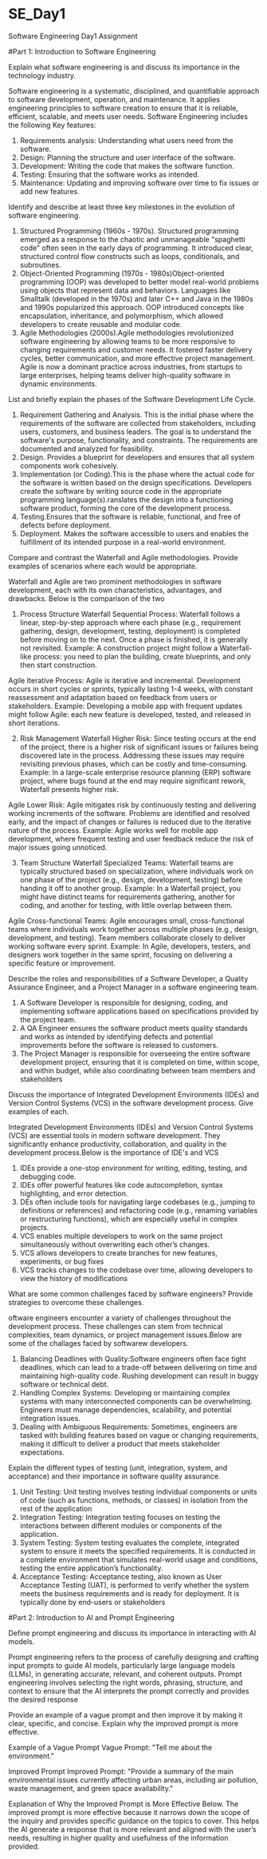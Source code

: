 # SE_Day1
Software Engineering Day1 Assignment

#Part 1: Introduction to Software Engineering

Explain what software engineering is and discuss its importance in the technology industry.

Software engineering is a systematic, disciplined, and quantifiable approach to software development, operation, and maintenance. It applies engineering principles to software creation to ensure that it is reliable, efficient, scalable, and meets user needs. Software Engineering includes the following Key features:
1. Requirements analysis: Understanding what users need from the software.
2. Design: Planning the structure and user interface of the software.
3. Development: Writing the code that makes the software function.
4. Testing: Ensuring that the software works as intended.
5. Maintenance: Updating and improving software over time to fix issues or add new features.


Identify and describe at least three key milestones in the evolution of software engineering.

1. Structured Programming (1960s - 1970s). Structured programming emerged as a response to the chaotic and unmanageable "spaghetti code" often seen in the early days of programming. It introduced clear, structured control flow constructs such as loops, conditionals, and subroutines.
2. Object-Oriented Programming (1970s - 1980s)Object-oriented programming (OOP) was developed to better model real-world problems using objects that represent data and behaviors. Languages like Smalltalk (developed in the 1970s) and later C++ and Java in the 1980s and 1990s popularized this approach. OOP introduced concepts like encapsulation, inheritance, and polymorphism, which allowed developers to create reusable and modular code.
3. Agile Methodologies (2000s).Agile methodologies revolutionized software engineering by allowing teams to be more responsive to changing requirements and customer needs. It fostered faster delivery cycles, better communication, and more effective project management. Agile is now a dominant practice across industries, from startups to large enterprises, helping teams deliver high-quality software in dynamic environments.


List and briefly explain the phases of the Software Development Life Cycle.

1. Requirement Gathering and Analysis. This is the initial phase where the requirements of the software are collected from stakeholders, including users, customers, and business leaders. The goal is to understand the software's purpose, functionality, and constraints. The requirements are documented and analyzed for feasibility.
2. Design. Provides a blueprint for developers and ensures that all system components work cohesively.
3. Implementation (or Coding).This is the phase where the actual code for the software is written based on the design specifications. Developers create the software by writing source code in the appropriate programming language(s).ranslates the design into a functioning software product, forming the core of the development process.
4. Testing.Ensures that the software is reliable, functional, and free of defects before deployment.
5. Deployment. Makes the software accessible to users and enables the fulfillment of its intended purpose in a real-world environment.


Compare and contrast the Waterfall and Agile methodologies. Provide examples of scenarios where each would be appropriate.

Waterfall and Agile are two prominent methodologies in software development, each with its own characteristics, advantages, and drawbacks. Below is the comparison of the two
1. Process Structure
Waterfall
Sequential Process: Waterfall follows a linear, step-by-step approach where each phase (e.g., requirement gathering, design, development, testing, deployment) is completed before moving on to the next. Once a phase is finished, it is generally not revisited.
Example: A construction project might follow a Waterfall-like process: you need to plan the building, create blueprints, and only then start construction.

Agile
Iterative Process: Agile is iterative and incremental. Development occurs in short cycles or sprints, typically lasting 1-4 weeks, with constant reassessment and adaptation based on feedback from users or stakeholders.
Example: Developing a mobile app with frequent updates might follow Agile: each new feature is developed, tested, and released in short iterations.

2. Risk Management
Waterfall
Higher Risk: Since testing occurs at the end of the project, there is a higher risk of significant issues or failures being discovered late in the process. Addressing these issues may require revisiting previous phases, which can be costly and time-consuming.
Example: In a large-scale enterprise resource planning (ERP) software project, where bugs found at the end may require significant rework, Waterfall presents higher risk.

Agile
Lower Risk: Agile mitigates risk by continuously testing and delivering working increments of the software. Problems are identified and resolved early, and the impact of changes or failures is reduced due to the iterative nature of the process.
Example: Agile works well for mobile app development, where frequent testing and user feedback reduce the risk of major issues going unnoticed.

3. Team Structure
Waterfall
Specialized Teams: Waterfall teams are typically structured based on specialization, where individuals work on one phase of the project (e.g., design, development, testing) before handing it off to another group.
Example: In a Waterfall project, you might have distinct teams for requirements gathering, another for coding, and another for testing, with little overlap between them.

Agile
Cross-functional Teams: Agile encourages small, cross-functional teams where individuals work together across multiple phases (e.g., design, development, and testing). Team members collaborate closely to deliver working software every sprint.
Example: In Agile, developers, testers, and designers work together in the same sprint, focusing on delivering a specific feature or improvement.

Describe the roles and responsibilities of a Software Developer, a Quality Assurance Engineer, and a Project Manager in a software engineering team.

1. A Software Developer is responsible for designing, coding, and implementing software applications based on specifications provided by the project team.
2. A QA Engineer ensures the software product meets quality standards and works as intended by identifying defects and potential improvements before the software is released to customers.
3. The Project Manager is responsible for overseeing the entire software development project, ensuring that it is completed on time, within scope, and within budget, while also coordinating between team members and stakeholders

Discuss the importance of Integrated Development Environments (IDEs) and Version Control Systems (VCS) in the software development process. Give examples of each.

Integrated Development Environments (IDEs) and Version Control Systems (VCS) are essential tools in modern software development. They significantly enhance productivity, collaboration, and quality in the development process.Below is the importance of IDE's and VCS
1. IDEs provide a one-stop environment for writing, editing, testing, and debugging code.
2. IDEs offer powerful features like code autocompletion, syntax highlighting, and error detection.
3. DEs often include tools for navigating large codebases (e.g., jumping to definitions or references) and refactoring code (e.g., renaming variables or restructuring functions), which are especially useful in complex projects.
4. VCS enables multiple developers to work on the same project simultaneously without overwriting each other’s changes.
5. VCS allows developers to create branches for new features, experiments, or bug fixes
6. VCS tracks changes to the codebase over time, allowing developers to view the history of modifications



What are some common challenges faced by software engineers? Provide strategies to overcome these challenges.

oftware engineers encounter a variety of challenges throughout the development process. These challenges can stem from technical complexities, team dynamics, or project management issues.Below are some of the challages faced by softwarew developers.
1. Balancing Deadlines with Quality:Software engineers often face tight deadlines, which can lead to a trade-off between delivering on time and maintaining high-quality code. Rushing development can result in buggy software or technical debt.
2. Handling Complex Systems: Developing or maintaining complex systems with many interconnected components can be overwhelming. Engineers must manage dependencies, scalability, and potential integration issues.
3. Dealing with Ambiguous Requirements: Sometimes, engineers are tasked with building features based on vague or changing requirements, making it difficult to deliver a product that meets stakeholder expectations.


Explain the different types of testing (unit, integration, system, and acceptance) and their importance in software quality assurance.

1.  Unit Testing: Unit testing involves testing individual components or units of code (such as functions, methods, or classes) in isolation from the rest of the application
2. Integration Testing: Integration testing focuses on testing the interactions between different modules or components of the application.
3. System Testing: System testing evaluates the complete, integrated system to ensure it meets the specified requirements. It is conducted in a complete environment that simulates real-world usage and conditions, testing the entire application’s functionality.
4. Acceptance Testing: Acceptance testing, also known as User Acceptance Testing (UAT), is performed to verify whether the system meets the business requirements and is ready for deployment. It is typically done by end-users or stakeholders 


#Part 2: Introduction to AI and Prompt Engineering


Define prompt engineering and discuss its importance in interacting with AI models.

Prompt engineering refers to the process of carefully designing and crafting input prompts to guide AI models, particularly large language models (LLMs), in generating accurate, relevant, and coherent outputs. Prompt engineering involves selecting the right words, phrasing, structure, and context to ensure that the AI interprets the prompt correctly and provides the desired response


Provide an example of a vague prompt and then improve it by making it clear, specific, and concise. Explain why the improved prompt is more effective.

Example of a Vague Prompt
Vague Prompt: "Tell me about the environment."

Improved Prompt
Improved Prompt: "Provide a summary of the main environmental issues currently affecting urban areas, including air pollution, waste management, and green space availability."

Explanation of Why the Improved Prompt is More Effective Below.
The improved prompt is more effective because it narrows down the scope of the inquiry and provides specific guidance on the topics to cover. This helps the AI generate a response that is more relevant and aligned with the user’s needs, resulting in higher quality and usefulness of the information provided.

